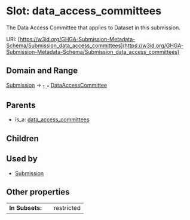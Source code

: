
# Slot: data_access_committees


The Data Access Committee that applies to Dataset in this submission.

URI: [https://w3id.org/GHGA-Submission-Metadata-Schema/Submission_data_access_committees](https://w3id.org/GHGA-Submission-Metadata-Schema/Submission_data_access_committees)


## Domain and Range

[Submission](Submission.md) &#8594;  <sub>1..\*</sub> [DataAccessCommittee](DataAccessCommittee.md)

## Parents

 *  is_a: [data_access_committees](data_access_committees.md)

## Children


## Used by

 * [Submission](Submission.md)

## Other properties

|  |  |  |
| --- | --- | --- |
| **In Subsets:** | | restricted |

